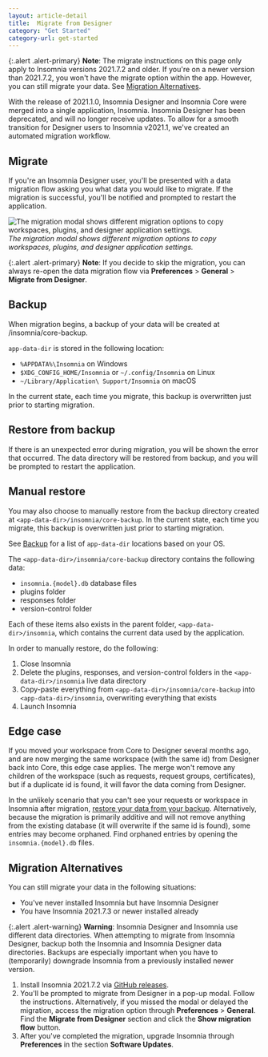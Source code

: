 ```yaml
---
layout: article-detail
title:  Migrate from Designer
category: "Get Started"
category-url: get-started
---
```


{:.alert .alert-primary}
**Note**: The migrate instructions on this page only apply to Insomnia versions 2021.7.2
and older. If you're on a newer version than 2021.7.2, you won't have the migrate option within the app. However, you can still migrate your data. See [Migration Alternatives](#migration-alternatives).

With the release of 2021.1.0, Insomnia Designer and Insomnia Core were merged into a single application, Insomnia. Insomnia Designer has been deprecated, and will no longer receive updates. To allow for a smooth transition for Designer users to Insomnia v2021.1, we've created an automated migration workflow.

## Migrate

If you're an Insomnia Designer user, you'll be presented with a data migration flow asking you what data you would like to migrate. If the migration is successful, you'll be notified and prompted to restart the application.

![The migration modal shows different migration options to copy workspaces, plugins, and designer application settings.](/assets/images/migration-modal.png)
_The migration modal shows different migration options to copy workspaces, plugins, and designer application settings._

{:.alert .alert-primary}
**Note**: If you decide to skip the migration, you can always re-open the data migration flow via **Preferences** > **General** >  **Migrate from Designer**.

## Backup

When migration begins, a backup of your data will be created at <app-data-dir>/insomnia/core-backup.

`app-data-dir` is stored in the following location:

* `%APPDATA%\Insomnia` on Windows
* `$XDG_CONFIG_HOME/Insomnia` or `~/.config/Insomnia` on Linux
* `~/Library/Application\ Support/Insomnia` on macOS

In the current state, each time you migrate, this backup is overwritten just prior to starting migration.

## Restore from backup

If there is an unexpected error during migration, you will be shown the error that occurred. The data directory will be restored from backup, and you will be prompted to restart the application.

## Manual restore

You may also choose to manually restore from the backup directory created at `<app-data-dir>/insomnia/core-backup`. In the current state, each time you migrate, this backup is overwritten just prior to starting migration.

See [Backup](#backup) for a list of `app-data-dir` locations based on your OS.

The `<app-data-dir>/insomnia/core-backup` directory contains the following data:

* `insomnia.{model}.db` database files
* plugins folder
* responses folder
* version-control folder

Each of these items also exists in the parent folder, `<app-data-dir>/insomnia`, which contains the current data used by the application.

In order to manually restore, do the following:

1. Close Insomnia
2. Delete the plugins, responses, and version-control folders in the `<app-data-dir>/insomnia` live data directory
3. Copy-paste everything from `<app-data-dir>/insomnia/core-backup` into `<app-data-dir>/insomnia`, overwriting everything that exists
4. Launch Insomnia

## Edge case

If you moved your workspace from Core to Designer several months ago, and are now merging the same workspace (with the same id) from Designer back into Core, this edge case applies. The merge won't remove any children of the workspace (such as requests, request groups, certificates), but if a duplicate id is found, it will favor the data coming from Designer.

In the unlikely scenario that you can't see your requests or workspace in Insomnia after migration, [restore your data from your backup](#restore-from-backup). Alternatively, because the migration is primarily additive and will not remove anything from the existing database (it will overwrite if the same id is found), some entries may become orphaned. Find orphaned entries by opening the `insomnia.{model}.db` files.

## Migration Alternatives

You can still migrate your data in the following situations:

* You've never installed Insomnia but have Insomnia Designer
* You have Insomnia 2021.7.3 or newer installed already

{:.alert .alert-warning}
**Warning**: Insomnia Designer and Insomnia use different data directories. When attempting to migrate from Insomnia Designer, backup both the Insomnia and Insomnia Designer data directories. Backups are especially important when you have to (temporarily) downgrade Insomnia from a previously installed newer version.

1. Install Insomnia 2021.7.2 via [GitHub releases](https://github.com/Kong/insomnia/releases/tag/core%402021.7.2).
2. You'll be prompted to migrate from Designer in a pop-up modal. Follow the instructions. Alternatively, if you missed the modal or delayed the migration, access the migration option through **Preferences** > **General**. Find the **Migrate from Designer** section and click the **Show migration flow** button.
3. After you've completed the migration, upgrade Insomnia through **Preferences** in the section **Software Updates**.
